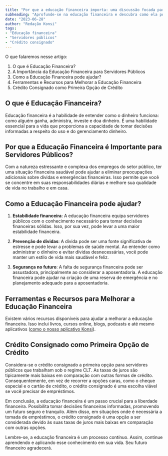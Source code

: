 ```yaml
---
title: "Por que a educação financeira importa: uma discussão focada para os servidores públicos"
subheading: "Aprofunde-se na educação financeira e descubra como ela pode ser a chave para uma vida financeira mais estável e segura"
date: "2023-06-28"
author: "Redação Konsi"
tags:
- "Educação financeira"
- "Servidores públicos"
- "Crédito consignado"
---
```


O que falaremos nesse artigo:
1. O que é Educação Financeira?
2. A Importância da Educação Financeira para Servidores Públicos
3. Como a Educação Financeira pode ajudar?
4. Ferramentas e Recursos para Melhorar a Educação Financeira
5. Crédito Consignado como Primeira Opção de Crédito

## O que é Educação Financeira?

Educação financeira é a habilidade de entender como o dinheiro funciona: como alguém ganha, administra, investe e doa dinheiro. É uma habilidade essencial para a vida que proporciona a capacidade de tomar decisões informadas a respeito do uso e do gerenciamento dinheiro.

## Por que a Educação Financeira é Importante para Servidores Públicos?

Com a natureza estressante e complexa dos empregos do setor público, ter uma situação financeira saudável pode ajudar a eliminar preocupações adicionais sobre dívidas e emergências financeiras. Isso permite que você se concentre em suas responsabilidades diárias e melhore sua qualidade de vida no trabalho e em casa.

## Como a Educação Financeira pode ajudar?

1. **Estabilidade financeira**: A educação financeira equipa servidores públicos com o conhecimento necessário para tomar decisões financeiras sólidas. Isso, por sua vez, pode levar a uma maior estabilidade financeira.

2. **Prevenção de dívidas**: A dívida pode ser uma fonte significativa de estresse e pode levar a problemas de saúde mental. Ao entender como administrar o dinheiro e evitar dívidas desnecessárias, você pode manter um estilo de vida mais saudável e feliz.

3. **Segurança no futuro**: A falta de segurança financeira pode ser assustadora, principalmente ao considerar a aposentadoria. A educação financeira pode ajudar na criação de uma reserva de emergência e no planejamento adequado para a aposentadoria.

## Ferramentas e Recursos para Melhorar a Educação Financeira

Existem vários recursos disponíveis para ajudar a melhorar a educação financeira. Isso inclui livros, cursos online, blogs, podcasts e até mesmo aplicativos ([como o nosso aplicativo Konsi](https://konsi.com.br/download_app)).

## Crédito Consignado como Primeira Opção de Crédito 

Considera-se o crédito consignado a primeira opção para servidores públicos que trabalham sob o regime CLT. As taxas de juros são tipicamente mais baixas em comparação com outras formas de crédito. Consequentemente, em vez de recorrer a opções caras, como o cheque especial e o cartão de crédito, o crédito consignado é uma escolha viável se você precisar de empréstimos.

Em conclusão, a educação financeira é um passo crucial para a liberdade financeira. Possibilita tomar decisões financeiras informadas, promovendo um futuro seguro e tranquilo. Além disso, em situações onde é necessária a tomada de empréstimos, o crédito consignado é uma opção a ser considerada devido às suas taxas de juros mais baixas em comparação com outras opções.

Lembre-se, a educação financeira é um processo contínuo. Assim, continue aprendendo e aplicando esse conhecimento em sua vida. Seu futuro financeiro agradecerá.